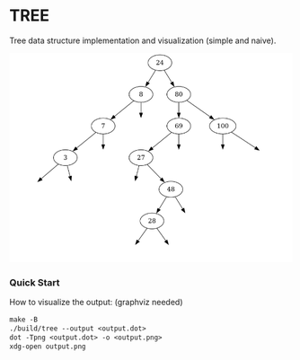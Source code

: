 # TREE

Tree data structure implementation and visualization (simple and naive).

![image](./output.png)

### Quick Start

How to visualize the output: (graphviz needed)

```console
make -B
./build/tree --output <output.dot>
dot -Tpng <output.dot> -o <output.png>
xdg-open output.png
```
